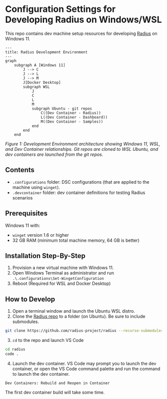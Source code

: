 # Configuration Settings for Developing Radius on Windows/WSL

This repo contains dev machine setup resources for developing [Radius](https://github.com/radius-project/) on Windows 11.

```mermaid
---
title: Radius Development Environment
---
graph
    subgraph A [Windows 11]
        J --> C
        J --> L
        J --> M
        J[Docker Desktop]
        subgraph WSL
            J
            C
            L
            M
            subgraph Ubuntu - git repos
                C((Dev Container - Radius))
                L((Dev Container - Dashboard))
                M((Dev Container - Samples))
            end
        end
    end
```

*Figure 1: Development Environment architecture showing Windows 11, WSL, and Dev Container relationships. Git repos are cloned to WSL Ubuntu, and dev containers are launched from the git repos.*

## Contents

- `.configurations` folder: DSC configurations (that are applied to the machine using `winget`).
- `.devcontainer` folder: dev container definitions for testing Radius scenarios

## Prerequisites

Windows 11 with:

- `winget` version 1.6 or higher
- 32 GB RAM (minimum total machine memory, 64 GB is better)

## Installation Step-By-Step

1. Provision a new virtual machine with Windows 11.
1. Open Windows Terminal as administrator and run `.\.configurations\Set-WingetConfiguration`
1. Reboot (Required for WSL and Docker Desktop)

## How to Develop

1. Open a terminal window and launch the Ubuntu WSL distro.
2. Clone the [Radius repo](https://github.com/radius-project/radius) to a folder (on Ubuntu). Be sure to include submodules.

```bash
git clone https://github.com/radius-project/radius --recurse-submodules`

```

3. `cd` to the repo and launch VS Code

```bash
cd radius
code .
```

4. Launch the dev container. VS Code may prompt you to launch the dev container, or open the VS Code command palette and run the command to launch the dev container.

```text
Dev Containers: Rebuild and Reopen in Container
```

The first dev container build will take some time.
